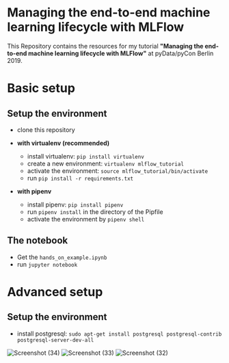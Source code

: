 # Managing the end-to-end machine learning lifecycle with MLFlow

This Repository contains the resources for my tutorial **"Managing the end-to-end machine learning lifecycle with MLFlow"** at pyData/pyCon Berlin 2019.

# Basic setup

## Setup the environment
- clone this repository
- **with virtualenv (recommended)**
  - install virtualenv: `pip install virtualenv`
  - create a new environment: `virtualenv mlflow_tutorial`
  - activate the environment: `source mlflow_tutorial/bin/activate`
  - run `pip install -r requirements.txt`
  
- **with pipenv** 
  - install pipenv: `pip install pipenv`
  - run `pipenv install` in the directory of the Pipfile
  - activate the environment by `pipenv shell`

## The notebook
- Get the `hands_on_example.ipynb`
- run `jupyter notebook`

# Advanced setup

## Setup the environment
- install postgresql: `sudo apt-get install postgresql postgresql-contrib postgresql-server-dev-all`


![Screenshot (34)](https://github.com/Tiger-rohan/Ml-workflow/assets/162948010/49e771d6-3ed6-4409-a29a-bd6d20c3c4c5)
![Screenshot (33)](https://github.com/Tiger-rohan/Ml-workflow/assets/162948010/d11302cd-97c8-4a76-8422-57789974ba83)
![Screenshot (32)](https://github.com/Tiger-rohan/Ml-workflow/assets/162948010/4142fccf-7c98-4fb5-9f60-a92610ee8fc3)
